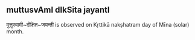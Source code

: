 ## muttusvAmI dIkSita jayantI

मुत्तुस्वामी~दीक्षित~जयन्ती is observed on Kṛttikā nakṣhatram day of Mīna (solar) month.



